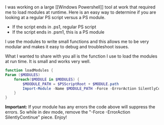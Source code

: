 I was working on a large [[Windows Powershell]] tool at work that required me to load modules at runtime. Here is an easy way to determine if you are looking at a regular PS script versus a PS module.

- If the script ends in .ps1, regular PS script
- If the script ends in .psm1, this is a PS module

I use the modules to write small functions and this allows me to be very modular and makes it easy to debug and troubleshoot issues.

What I wanted to share with you all is the function I use to load the modules at run time. It is small and works very well.

``` powershell
function loadModules {
Param ($MODULES)
	foreach($MODULE in $MODULES) {
		$MOODULE_PATH = $PSScriptRoot + $MODULE.path
		Import-Module -Name $MODULE_PATH -Force -ErrorAction SilentlyContinue
	}
}
```

**Important:** If your module has any errors the code above will suppress the errors. So while in dev mode, remove the "-Force -ErrorAction SilentlyContinue" piece. Enjoy! 